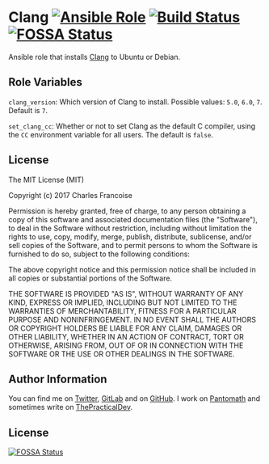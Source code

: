 Clang [![Ansible Role](https://img.shields.io/ansible/role/d/21596.svg)](https://galaxy.ansible.com/loderunner/clang/) [![Build Status](https://travis-ci.org/loderunner/ansible-clang.svg?branch=master)](https://travis-ci.org/loderunner/ansible-clang)
[![FOSSA Status](https://app.fossa.io/api/projects/git%2Bgithub.com%2Floderunner%2Fansible-clang.svg?type=shield)](https://app.fossa.io/projects/git%2Bgithub.com%2Floderunner%2Fansible-clang?ref=badge_shield)
=====

Ansible role that installs [Clang](https://clang.llvm.org/) to Ubuntu or Debian.

Role Variables
--------------

`clang_version`: Which version of Clang to install. Possible values: `5.0`, `6.0`, `7`. Default is `7`.

`set_clang_cc`: Whether or not to set Clang as the default C compiler, using the `CC` environment variable for all users. The default is `false`.

License
-------

The MIT License (MIT)

Copyright (c) 2017 Charles Francoise

Permission is hereby granted, free of charge, to any person obtaining a copy of this software and associated documentation files (the "Software"), to deal in the Software without restriction, including without limitation the rights to use, copy, modify, merge, publish, distribute, sublicense, and/or sell copies of the Software, and to permit persons to whom the Software is furnished to do so, subject to the following conditions:

The above copyright notice and this permission notice shall be included in all copies or substantial portions of the Software.

THE SOFTWARE IS PROVIDED "AS IS", WITHOUT WARRANTY OF ANY KIND, EXPRESS OR IMPLIED, INCLUDING BUT NOT LIMITED TO THE WARRANTIES OF MERCHANTABILITY, FITNESS FOR A PARTICULAR PURPOSE AND NONINFRINGEMENT. IN NO EVENT SHALL THE AUTHORS OR COPYRIGHT HOLDERS BE LIABLE FOR ANY CLAIM, DAMAGES OR OTHER LIABILITY, WHETHER IN AN ACTION OF CONTRACT, TORT OR OTHERWISE, ARISING FROM, OUT OF OR IN CONNECTION WITH THE SOFTWARE OR THE USE OR OTHER DEALINGS IN THE SOFTWARE.

Author Information
------------------

You can find me on [Twitter](https://twitter.com/loderunnr), [GitLab](https://gitlab.com/loderunner) and on [GitHub](https://github.com/loderunner/). I work on [Pantomath](https://pantomath.io) and sometimes write on [ThePracticalDev](https://dev.to/loderunner).


## License
[![FOSSA Status](https://app.fossa.io/api/projects/git%2Bgithub.com%2Floderunner%2Fansible-clang.svg?type=large)](https://app.fossa.io/projects/git%2Bgithub.com%2Floderunner%2Fansible-clang?ref=badge_large)